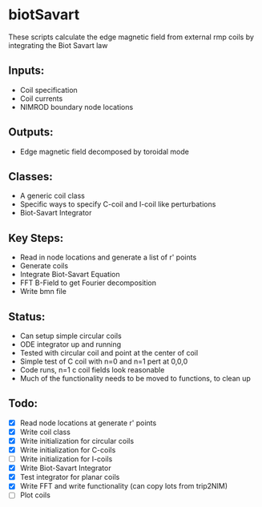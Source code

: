 # biotSavart
These scripts calculate the edge magnetic field from external rmp coils
by integrating the Biot Savart law 

## Inputs:
  - Coil specification
  - Coil currents
  - NIMROD boundary node locations

## Outputs:
  - Edge magnetic field decomposed by toroidal mode

## Classes:
  - A generic coil class
  - Specific ways to specify C-coil and I-coil like perturbations
  - Biot-Savart Integrator

## Key Steps:
  - Read in node locations and generate a list of r' points
  - Generate coils
  - Integrate Biot-Savart Equation
  - FFT B-Field to get Fourier decomposition
  - Write bmn file

## Status: 
  - Can setup simple circular coils
  - ODE integrator up and running
  - Tested with circular coil and point at the center of coil
  - Simple test of C coil with n=0 and n=1 pert at 0,0,0
  - Code runs, n=1 c coil fields look reasonable
  - Much of the functionality needs to be moved to functions, to clean up

## Todo:
  - [x] Read node locations at generate r' points
  - [x] Write coil class
  - [x] Write initialization for circular coils
  - [x] Write initialization for C-coils  
  - [ ] Write initialization for I-coils
  - [x] Write Biot-Savart Integrator
  - [x] Test integrator for planar coils
  - [x] Write FFT and write functionality (can copy lots from trip2NIM)
  - [ ] Plot coils